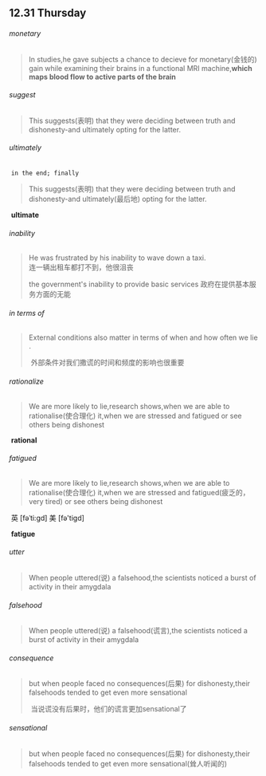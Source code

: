 ## 12.31	Thursday

###### monetary

> In studies,he gave subjects a chance to decieve for monetary(金钱的) gain while examining their brains in a functional MRI machine,**which maps blood flow to active parts of the brain**

###### suggest

> This suggests(表明) that they were deciding between truth and dishonesty-and ultimately opting for the latter.

###### ultimately

​	`in the end; finally`

>This suggests(表明) that they were deciding between truth and dishonesty-and ultimately(最后地) opting for the latter.

​	**ultimate**

###### inability

>He was frustrated by his inability to wave down a taxi.  
>	连一辆出租车都打不到，他很沮丧
>
>the government's inability to provide basic services
>	政府在提供基本服务方面的无能

###### in terms of

> External conditions also matter in terms of when and how often we lie .
>
> ​	外部条件对我们撒谎的时间和频度的影响也很重要

###### rationalize

> We are more likely to lie,research shows,when we are able to rationalise(使合理化) it,when we are stressed and fatigued or see others being dishonest

​	**rational**

###### fatigued

> We are more likely to lie,research shows,when we are able to rationalise(使合理化) it,when we are stressed and fatigued(疲乏的，very tired) or see others being dishonest

​	英 [fəˈti:gd]   美 [fə'tigd] 

​	**fatigue**

###### utter

> When people uttered(说) a falsehood,the scientists noticed a burst of activity in their amygdala

###### falsehood

> When people uttered(说) a falsehood(谎言),the scientists noticed a burst of activity in their amygdala

###### consequence

> but when people faced no consequences(后果) for dishonesty,their falsehoods tended to get even more sensational
>
> ​	当说谎没有后果时，他们的谎言更加sensational了

###### sensational

> but when people faced no consequences(后果) for dishonesty,their falsehoods tended to get even more sensational(耸人听闻的)